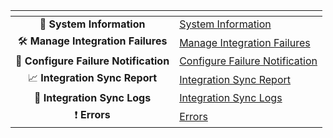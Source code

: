 <table data-view="cards" data-full-width="false">
  <thead>
    <tr>
      <th align="center" data-card-cover></th>
      <th data-hidden data-card-target data-type="content-ref"></th>
    </tr>
  </thead>
  <tbody>
    <tr>
      <td align="center">💠 <strong>System Information</strong></td>
      <td><a href="troubleshooting/system-information.md">System Information</a></td>
    </tr>
    <tr>
      <td align="center">🛠️ <strong>Manage Integration Failures</strong></td>
      <td><a href="troubleshooting/manage-integration-failures.md">Manage Integration Failures</a></td>
    </tr>
    <tr>
      <td align="center">📨 <strong>Configure Failure Notification</strong></td>
      <td><a href="troubleshooting/configure-post-failure-notification.md">Configure Failure Notification</a></td>
    </tr>
    <tr>
      <td align="center">📈 <strong>Integration Sync Report</strong></td>
      <td><a href="troubleshooting/integration-sync-report.md">Integration Sync Report</a></td>
    </tr>
    <tr>
      <td align="center">🧾 <strong>Integration Sync Logs</strong></td>
      <td><a href="troubleshooting/integration-sync-logs.md">Integration Sync Logs</a></td>
    </tr>
    <tr>
      <td align="center">❗ <strong>Errors</strong></td>
      <td><a href="troubleshooting/errors/errors-index.md">Errors</a></td>
    </tr>
  </tbody>
</table>
